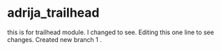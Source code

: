 # adrija_trailhead

this is for trailhead module. I changed to see.
Editing this one line to see changes.
Created new branch 1 .

